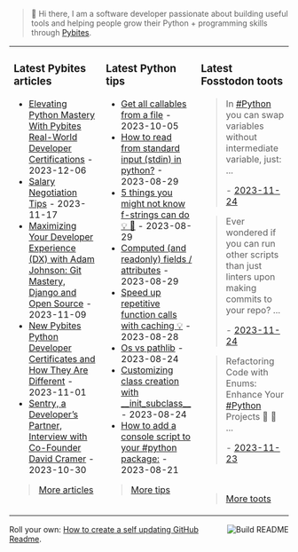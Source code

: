 > 👋 Hi there, I am a software developer passionate about building useful tools and helping people grow their Python + programming skills through <a href="https://pybit.es" target="_blank">Pybites</a>.

<table><tr><td valign="top" width="33%">

### Latest Pybites articles

<ul>

  <li><a href="https://pybit.es/articles/real-world-python-developer-certifications/" target="_blank">Elevating Python Mastery With Pybites Real-World Developer Certifications</a> - 2023-12-06</li>

  <li><a href="https://pybit.es/articles/salary-negotiation-tips/" target="_blank">Salary Negotiation Tips</a> - 2023-11-17</li>

  <li><a href="https://pybit.es/articles/maximizing-your-dx-with-adam-johnson/" target="_blank">Maximizing Your Developer Experience (DX) with Adam Johnson: Git Mastery, Django and Open Source</a> - 2023-11-09</li>

  <li><a href="https://pybit.es/articles/new-pybites-python-developer-certificates-and-how-they-are-different/" target="_blank">New Pybites Python Developer Certificates and How They Are Different</a> - 2023-11-01</li>

  <li><a href="https://pybit.es/articles/sentry-a-developers-partner-interview-with-co-founder-david-cramer/" target="_blank">Sentry, a Developer’s Partner, Interview with Co-Founder David Cramer</a> - 2023-10-30</li>

</ul>

> <a href="https://pybit.es/articles/" target="_blank">More articles</a>


</td><td valign="top" width="34%">

### Latest Python tips

<ul>

  <li><a href="https://github.com/bbelderbos/bobcodesit/blob/main/notes/20231005125327.md" target="_blank">Get all callables from a file</a> - 2023-10-05</li>

  <li><a href="https://github.com/bbelderbos/bobcodesit/blob/main/notes/20230829192509.md" target="_blank">How to read from standard input (stdin) in python?</a> - 2023-08-29</li>

  <li><a href="https://github.com/bbelderbos/bobcodesit/blob/main/notes/20230829122531.md" target="_blank">5 things you might not know f-strings can do 💡 🧵</a> - 2023-08-29</li>

  <li><a href="https://github.com/bbelderbos/bobcodesit/blob/main/notes/20230829122437.md" target="_blank">Computed (and readonly) fields / attributes</a> - 2023-08-29</li>

  <li><a href="https://github.com/bbelderbos/bobcodesit/blob/main/notes/20230828204211.md" target="_blank">Speed up repetitive function calls with caching 💡</a> - 2023-08-28</li>

  <li><a href="https://github.com/bbelderbos/bobcodesit/blob/main/notes/20230824175324.md" target="_blank">Os vs pathlib</a> - 2023-08-24</li>

  <li><a href="https://github.com/bbelderbos/bobcodesit/blob/main/notes/20230824103843.md" target="_blank">Customizing class creation with __init_subclass__</a> - 2023-08-24</li>

  <li><a href="https://github.com/bbelderbos/bobcodesit/blob/main/notes/20230821155645.md" target="_blank">How to add a console script to your #python package:</a> - 2023-08-21</li>

</ul>

> <a href="https://github.com/bbelderbos/bobcodesit" target="_blank">More tips</a>


</td><td valign="top" width="33%">

### Latest Fosstodon toots


  <blockquote>
  <p>In <a class="mention hashtag" href="https://fosstodon.org/tags/Python" rel="tag">#<span>Python</span></a> you can swap variables without intermediate variable, just:  ...</p>
  - <a href="https://fosstodon.org/@bbelderbos/111465686326490401" target="_blank">2023-11-24</a>
  </blockquote>

  <blockquote>
  <p>Ever wondered if you can run other scripts than just linters upon making commits to your repo?  ...</p>
  - <a href="https://fosstodon.org/@bbelderbos/111464447888916213" target="_blank">2023-11-24</a>
  </blockquote>

  <blockquote>
  <p>Refactoring Code with Enums: Enhance Your <a class="mention hashtag" href="https://fosstodon.org/tags/Python" rel="tag">#<span>Python</span></a>  Projects 🐍 🚀 ...</p>
  - <a href="https://fosstodon.org/@bbelderbos/111461018993047059" target="_blank">2023-11-23</a>
  </blockquote>


<br>

> <a href="https://fosstodon.org/@bbelderbos" target="_blank">More toots</a>


</td></tr></table>

<a href="https://github.com/bbelderbos/bbelderbos/actions" target="_blank"><img src="https://github.com/bbelderbos/bbelderbos/workflows/Daily%20Update/badge.svg" align="right" alt="Build README"></a>Roll your own: <a href="https://pybit.es/articles/how-to-create-a-self-updating-github-readme/" target="_blank">How to create a self updating GitHub Readme</a>.